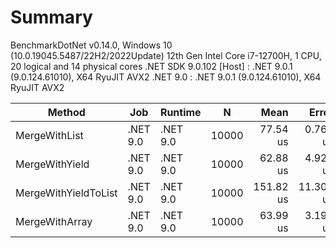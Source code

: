 ﻿# Summary

BenchmarkDotNet v0.14.0, Windows 10 (10.0.19045.5487/22H2/2022Update)
12th Gen Intel Core i7-12700H, 1 CPU, 20 logical and 14 physical cores
.NET SDK 9.0.102
  [Host]   : .NET 9.0.1 (9.0.124.61010), X64 RyuJIT AVX2
  .NET 9.0 : .NET 9.0.1 (9.0.124.61010), X64 RyuJIT AVX2


| Method               | Job      | Runtime  | N     |      Mean |     Error |    StdDev |    Median |    Gen0 |    Gen1 |    Gen2 | Allocated |
|----------------------|----------|----------|-------|----------:|----------:|----------:|----------:|--------:|--------:|--------:|----------:|
| MergeWithList        | .NET 9.0 | .NET 9.0 | 10000 |  77.54 us |  0.767 us |  0.599 us |  77.47 us | 41.6260 | 41.6260 | 41.6260 |  262550 B |
| MergeWithYield       | .NET 9.0 | .NET 9.0 | 10000 |  62.88 us |  4.929 us | 14.534 us |  57.25 us |       - |       - |       - |      72 B |
| MergeWithYieldToList | .NET 9.0 | .NET 9.0 | 10000 | 151.82 us | 11.307 us | 33.338 us | 135.06 us | 41.5039 | 41.5039 | 41.5039 |  262582 B |
| MergeWithArray       | .NET 9.0 | .NET 9.0 | 10000 |  63.99 us |  3.195 us |  9.371 us |  66.15 us |  6.3477 |  1.5564 |       - |   80056 B |
